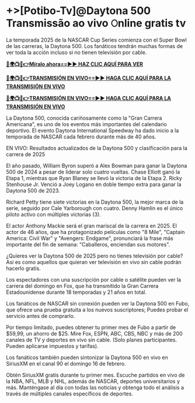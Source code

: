 # +>[Potibo-Tv]@Daytona 500 Transmissão ao vivo 𝙾nline gratis tv

La temporada 2025 de la NASCAR Cup Series comienza con el Super Bowl de las carreras, la Daytona 500. Los fanáticos tendrán muchas formas de ver toda la acción incluso si no tienen televisión por cable.

**[🔴🌍📺📱👉Míralo ahora==►► HAZ CLIC AQUÍ PARA VER](https://tinyurl.com/3f57ttv2)**

**[🔴🌍📺📱👉TRANSMISIÓN EN VIVO==►► HAGA CLIC AQUÍ PARA LA TRANSMISIÓN EN VIVO](https://tinyurl.com/3f57ttv2)**

**[🔴🌍📺📱👉TRANSMISIÓN EN VIVO==►► HAGA CLIC AQUÍ PARA LA TRANSMISIÓN EN VIVO](https://tinyurl.com/3f57ttv2)**

La Daytona 500, conocida cariñosamente como la "Gran Carrera Americana", es uno de los eventos más importantes del calendario deportivo. El evento Daytona International Speedway ha dado inicio a la temporada de NASCAR cada febrero durante más de 40 años.

EN VIVO: Resultados actualizados de la Daytona 500 y clasificación para la carrera de 2025

El año pasado, William Byron superó a Alex Bowman para ganar la Daytona 500 de 2024 a pesar de liderar solo cuatro vueltas. Chase Elliott ganó la Etapa 1, mientras que Ryan Blaney se llevó la victoria de la Etapa 2. Ricky Stenhouse Jr. Venció a Joey Logano en doble tiempo extra para ganar la Daytona 500 de 2023.

Richard Petty tiene siete victorias en la Daytona 500, la mejor marca de la serie, seguido por Cale Yarborough con cuatro. Denny Hamlin es el único piloto activo con múltiples victorias (3).

El actor Anthony Mackie será el gran mariscal de la carrera en 2025. El actor de 46 años, que ha protagonizado películas como "8 Mile", "Captain America: Civil War" y "Avengers: Endgame", pronunciará la frase más importante del fin de semana: "Caballeros, enciendan sus motores".

¿Quieres ver la Daytona 500 de 2025 pero no tienes televisión por cable? Así es como aquellos que quieran ver televisión en vivo sin cable podrán hacerlo gratis.

Los espectadores con una suscripción por cable o satélite pueden ver la carrera del domingo en Fox, que ha transmitido la Gran Carrera Estadounidense durante 18 temporadas y 21 años en total.

Los fanáticos de NASCAR sin conexión pueden ver la Daytona 500 en Fubo, que ofrece una prueba gratuita a los nuevos suscriptores; Puedes probar el servicio antes de comprarlo.

Por tiempo limitado, puedes obtener tu primer mes de Fubo a partir de $59,99, un ahorro de $25. Mire Fox, ESPN, ABC, CBS, NBC y más de 200 canales de TV y deportes en vivo sin cable. (Solo planes participantes. Pueden aplicarse impuestos y tarifas).

Los fanáticos también pueden sintonizar la Daytona 500 en vivo en SiriusXM en el canal 90 el domingo 16 de febrero.

Obtén SiriusXM gratis durante tu primer mes. Escuche partidos en vivo de la NBA, NFL, MLB y NHL, además de NASCAR, deportes universitarios y más. Manténgase al día con todas las noticias y obtenga todo el análisis a través de múltiples canales específicos de deportes.
